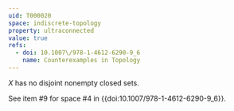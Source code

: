 ```yaml
---
uid: T000020
space: indiscrete-topology
property: ultraconnected
value: true
refs:
  - doi: 10.1007\/978-1-4612-6290-9_6
    name: Counterexamples in Topology
---
```

$X$ has no disjoint nonempty closed sets.


See item #9 for space #4 in {{doi:10.1007\/978-1-4612-6290-9_6}}.
